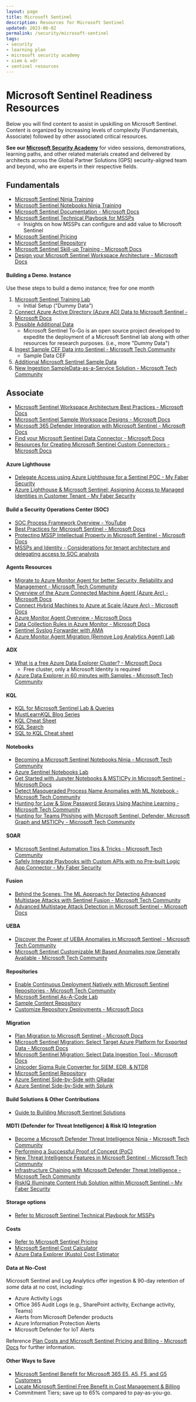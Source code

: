```yaml
---
layout: page
title: Microsoft Sentinel
description: Resources for Microsoft Sentinel
updated: 2023-06-02
permalink: /security/microsoft-sentinel
tags:
- security
- learning plan
- microsoft security academy
- siem & xdr
- sentinel resources
---
```


# Microsoft Sentinel Readiness Resources
Below you will find content to assist in upskilling on Microsoft Sentinel. Content is organized by increasing levels of complexity (Fundamentals, Associate) followed by other associated critical resources.

**See our [Microsoft Security Academy](https://microsoft.github.io/PartnerResources/skilling/microsoft-security-academy)** for video sessions, demonstrations, learning paths, and other related materials created and delivered by architects across the Global Partner Solutions (GPS) security-aligned team and beyond, who are experts in their respective fields.

## Fundamentals
* [Microsoft Sentinel Ninja Training](https://techcommunity.microsoft.com/t5/microsoft-sentinel-blog/become-a-microsoft-sentinel-ninja-the-complete-level-400/ba-p/1246310)
* [Microsoft Sentinel Notebooks Ninja Training](https://techcommunity.microsoft.com/t5/microsoft-sentinel-blog/becoming-a-microsoft-sentinel-notebooks-ninja-the-series/ba-p/2693491)
* [Microsoft Sentinel Documentation - Microsoft Docs](https://docs.microsoft.com/en-us/azure/sentinel/)
* [Microsoft Sentinel Technical Playbook for MSSPs](http://aka.ms/azsentinelmssp)
     * Insights on how MSSPs can configure and add value to Microsoft Sentinel
* [Microsoft Sentinel Pricing](https://azure.microsoft.com/en-us/pricing/details/azure-sentinel/)
* [Microsoft Sentinel Repository](https://github.com/Azure/Azure-Sentinel/wiki)
* [Microsoft Sentinel Skill-up Training - Microsoft Docs](https://learn.microsoft.com/en-us/azure/sentinel/skill-up-resources)
* [Design your Microsoft Sentinel Workspace Architecture - Microsoft Docs](https://learn.microsoft.com/en-us/azure/sentinel/design-your-workspace-architecture#decision-tree)


#### Building a Demo. Instance
Use these steps to build a demo instance; free for one month

1. [Microsoft Sentinel Training Lab](https://github.com/Azure/Azure-Sentinel/tree/master/Solutions/Training/Azure-Sentinel-Training-Lab)
   * Initial Setup ("Dummy Data")
2. [Connect Azure Active Directory (Azure AD) Data to Microsoft Sentinel - Microsoft Docs](https://docs.microsoft.com/en-us/azure/sentinel/connect-azure-active-directory)
3. [Possible Additional Data](https://github.com/OTRF/Microsoft-Sentinel2Go)
   * Microsoft Sentinel To-Go is an open source project developed to expedite the deployment of a Microsoft Sentinel lab along with other resources for research purposes. (i.e., more "Dummy Data")
4. [Ingest Sample CEF Data into Sentinel - Microsoft Tech Community](https://techcommunity.microsoft.com/t5/microsoft-sentinel-blog/ingest-sample-cef-data-into-azure-sentinel/ba-p/1064158)
   * Sample Data CEF
5. [Additional Microsoft Sentinel Sample Data](https://github.com/Yaniv-Shasha/Sentinel/tree/master/Sample_Data)
6. [New Ingestion SampleData-as-a-Service Solution - Microsoft Tech Community](https://techcommunity.microsoft.com/t5/microsoft-sentinel-blog/new-ingestion-sampledata-as-a-service-solution-for-a-great-demos/ba-p/3598500)

## Associate
* [Microsoft Sentinel Workspace Architecture Best Practices  - Microsoft Docs](https://learn.microsoft.com/en-us/azure/sentinel/best-practices-workspace-architecture)
* [Microsoft Sentinel Sample Workspace Designs - Microsoft Docs](https://learn.microsoft.com/en-us/azure/sentinel/sample-workspace-designs)
* [Microsoft 365 Defender Integration with Microsoft Sentinel - Microsoft Docs](https://learn.microsoft.com/en-us/microsoft-365/security/defender/microsoft-365-defender-integration-with-azure-sentinel?view=o365-worldwide)
* [Find your Microsoft Sentinel Data Connector - Microsoft Docs](https://docs.microsoft.com/en-us/azure/sentinel/data-connectors-reference)
* [Resources for Creating Microsoft Sentinel Custom Connectors - Microsoft Docs](https://learn.microsoft.com/en-us/azure/sentinel/create-custom-connector#compare-custom-connector-methods)

#### Azure Lighthouse
* [Delegate Access using Azure Lighthouse for a Sentinel POC - My Faber Security](https://myfabersecurity.com/2022/07/15/delegate-access-using-azure-lighthouse-for-a-sentinel-poc/)
* [Azure Lighthouse & Microsoft Sentinel: Assigning Access to Managed Identities in Customer Tenant - My Faber Security](https://myfabersecurity.com/2022/08/31/azure-lighthouse-and-sentinel-assigning-access-to-managed-identities-in-the-customer-tenant/)

#### Build a Security Operations Center (SOC)
* [SOC Process Framework Overview - YouTube](https://www.youtube.com/watch?v=RnPMwy7AoS0&amp;list=PL3sJcHWKYIVPhCDIdZjVueLIkAfXijylG)
* [Best Practices for Microsoft Sentinel - Microsoft Docs](https://learn.microsoft.com/en-us/azure/sentinel/best-practices)
* [Protecting MSSP Intellectual Property in Microsoft Sentinel - Microsoft Docs](https://learn.microsoft.com/en-us/azure/sentinel/mssp-protect-intellectual-property)
* [MSSPs and Identity - Considerations for tenant architecture and delegating access to SOC analysts](https://myfabersecurity.com/2023/01/11/mssps-and-identity/)

#### Agents Resources
* [Migrate to Azure Monitor Agent for better Security, Reliability and Management - Microsoft Tech Community](https://techcommunity.microsoft.com/t5/azure-observability-blog/migrate-to-azure-monitor-agent-for-better-security-reliability/ba-p/3609810)
* [Overview of the Azure Connected Machine Agent (Azure Arc) - Microsoft Docs](https://learn.microsoft.com/en-us/azure/azure-arc/servers/agent-overview)
* [Connect Hybrid Machines to Azure at Scale (Azure Arc) -  Microsoft Docs](https://learn.microsoft.com/en-us/azure/azure-arc/servers/onboard-service-principal)
* [Azure Monitor Agent Overview - Microsoft Docs](https://learn.microsoft.com/en-us/azure/azure-monitor/agents/agents-overview)
* [Data Collection Rules in Azure Monitor - Microsoft Docs](https://learn.microsoft.com/en-us/azure/azure-monitor/essentials/data-collection-rule-overview)
* [Sentinel Syslog Forwarder with AMA](https://starkonsec.com/2022/04/18/sentinel-syslog-forwarder-with-the-azure-monitor-agent/)
* [Azure Monitor Agent Migration (Remove Log Analytics Agent) Lab](https://github.com/Azure/Microsoft-Defender-for-Cloud/tree/main/Powershell%20scripts/Remove%20Log%20Analytics%20Agent%20At%20Scale)

#### ADX
   * [What is a free Azure Data Explorer Cluster? - Microsoft Docs](https://docs.microsoft.com/en-us/azure/data-explorer/start-for-free)
      * Free cluster, only a Microsoft Identity is required
   * [Azure Data Explorer in 60 minutes with Samples - Microsoft Tech Community](https://techcommunity.microsoft.com/t5/azure-data-explorer-blog/azure-data-explorer-in-60-minutes-with-the-new-samples-gallery/ba-p/3447552)

#### KQL
* [KQL for Microsoft Sentinel Lab & Queries](https://github.com/reprise99/Sentinel-Queries)
* [MustLearnKQL Blog Series](https://github.com/rod-trent/MustLearnKQL)
* [KQL Cheat Sheet](https://www.mbsecure.nl/blog/2019/12/kql-cheat-sheet)
* [KQL Search](https://www.kqlsearch.com)
* [SQL to KQL Cheat sheet](https://learn.microsoft.com/en-us/azure/data-explorer/kusto/query/sqlcheatsheet)

#### Notebooks
* [Becoming a Microsoft Sentinel Notebooks Ninja - Microsoft Tech Community](https://techcommunity.microsoft.com/t5/microsoft-sentinel-blog/becoming-a-microsoft-sentinel-notebooks-ninja-the-series/ba-p/2693491)
* [Azure Sentinel Notebooks Lab](https://github.com/Azure/Azure-Sentinel-Notebooks/tree/7402ad1fc35fc78c05c51fe068ea547f928000af)
* [Get Started with Jupyter Notebooks & MSTICPy in Microsoft Sentinel - Microsoft Docs](https://learn.microsoft.com/en-us/azure/sentinel/notebook-get-started)
* [Detect Masqueraded Process Name Anomalies with ML Notebook - Microsoft Tech Community](https://techcommunity.microsoft.com/t5/microsoft-sentinel-blog/detect-masqueraded-process-name-anomalies-using-an-ml-notebook/ba-p/3596405)
* [Hunting for Low & Slow Password Sprays Using Machine Learning - Microsoft Tech Community](https://techcommunity.microsoft.com/t5/microsoft-sentinel-blog/hunting-for-low-and-slow-password-sprays-using-machine-learning/ba-p/3592052)
* [Hunting for Teams Phishing with Microsoft Sentinel, Defender, Microsoft Graph and MSTICPy - Microsoft Tech Community](https://techcommunity.microsoft.com/t5/microsoft-sentinel-blog/hunting-for-teams-phishing-with-microsoft-sentinel-defender/ba-p/3601746)

#### SOAR
* [Microsoft Sentinel Automation Tips & Tricks - Microsoft Tech Community](https://techcommunity.microsoft.com/t5/microsoft-sentinel-blog/microsoft-sentinel-automation-tips-amp-tricks-part-1-automation/ba-p/3558454)
* [Safely Integrate Playbooks with Custom APIs with no Pre-built Logic App Connector - My Faber Security](https://myfabersecurity.com/2022/11/21/safely-integrate-playbooks-with-custom-apis-when-there-is-no-pre-built-logic-app-connector/)

#### Fusion
* [Behind the Scenes: The ML Approach for Detecting Advanced Multistage Attacks with Sentinel Fusion - Microsoft Tech Community](https://techcommunity.microsoft.com/t5/microsoft-sentinel-blog/behind-the-scenes-the-ml-approach-for-detecting-advanced/ba-p/3239236)
* [Advanced Multistage Attack Detection in Microsoft Sentinel - Microsoft Docs](https://learn.microsoft.com/en-us/azure/sentinel/fusion)

#### UEBA
* [Discover the Power of UEBA Anomalies in Microsoft Sentinel - Microsoft Tech Community](https://techcommunity.microsoft.com/t5/microsoft-sentinel-blog/discover-the-power-of-ueba-anomalies-in-microsoft-sentinel/ba-p/3576185)
* [Microsoft Sentinel Customizable Ml Based Anomalies now Generally Available - Microsoft Tech Community](https://techcommunity.microsoft.com/t5/microsoft-sentinel-blog/microsoft-sentinel-customizable-machine-learning-based-anomalies/ba-p/3624436)

#### Repositories
* [Enable Continuous Deployment Natively with Microsoft Sentinel Repositories - Microsoft Tech Community](https://techcommunity.microsoft.com/t5/microsoft-sentinel-blog/enable-continuous-deployment-natively-with-microsoft-sentinel/ba-p/2929413)
* [Microsoft Sentinel As-A-Code Lab](https://github.com/sreedharande/Microsoft-Sentinel-As-A-Code)
* [Sample Content Repository](https://github.com/SentinelCICD/RepositoriesSampleContent)
* [Customize Repository Deployments - Microsoft Docs](https://learn.microsoft.com/en-us/azure/sentinel/ci-cd-custom-deploy?tabs=github)

#### Migration
* [Plan Migration to Microsoft Sentinel - Microsoft Docs](https://docs.microsoft.com/en-us/azure/sentinel/migration)
* [Microsoft Sentinel Migration: Select Target Azure Platform for Exported Data - Microsoft Docs](https://learn.microsoft.com/en-us/azure/sentinel/migration-ingestion-target-platform)
* [Microsoft Sentinel Migration: Select Data Ingestion Tool - Microsoft Docs](https://learn.microsoft.com/en-us/azure/sentinel/migration-ingestion-tool)
* [Unicoder Sigma Rule Converter for SIEM, EDR, & NTDR](https://uncoder.io/)
* [Microsoft Sentinel Repository](https://github.com/Azure/Azure-Sentinel)
* [Azure Sentinel Side-by-Side with QRadar](https://techcommunity.microsoft.com/t5/microsoft-sentinel-blog/azure-sentinel-side-by-side-with-qradar/ba-p/1488333)
* [Azure Sentinel Side-by-Side with Splunk](https://techcommunity.microsoft.com/t5/microsoft-sentinel-blog/azure-sentinel-side-by-side-with-splunk/ba-p/1211266)

#### Build Solutions & Other Contributions
* [Guide to Building Microsoft Sentinel Solutions](https://github.com/Azure/Azure-Sentinel/tree/master/Solutions#guide-to-building-microsoft-sentinel-solutions)

#### MDTI (Defender for Threat Intelligence) & Risk IQ Integration
* [Become a Microsoft Defender Threat Intelligence Ninja - Microsoft Tech Community](https://techcommunity.microsoft.com/t5/microsoft-defender-threat/become-a-microsoft-defender-threat-intelligence-ninja-the/ba-p/3656965)
* [Performing a Successful Proof of Concept (PoC)](https://techcommunity.microsoft.com/t5/microsoft-defender-threat/performing-a-successful-proof-of-concept-poc/ba-p/3742412)
* [New Threat Intelligence Features in Microsoft Sentinel - Microsoft Tech Community](https://techcommunity.microsoft.com/t5/microsoft-sentinel-blog/new-threat-intelligence-features-in-microsoft-sentinel/ba-p/3585214)
* [Infrastructure Chaining with Microsoft Defender Threat Intelligence - Microsoft Tech Community](https://techcommunity.microsoft.com/t5/microsoft-defender-threat/infrastructure-chaining-with-microsoft-defender-threat/ba-p/3687956)
* [RiskIQ Illuminate Content Hub Solution within Microsoft Sentinel – My Faber Security](https://myfabersecurity.com/2022/03/04/riskiq-illuminate-content-hub-solution-within-microsoft-sentinel/)

#### Storage options
* [Refer to Microsoft Sentinel Technical Playbook for MSSPs](http://aka.ms/azsentinelmssp)

#### Costs
* [Refer to Microsoft Sentinel Pricing](https://azure.microsoft.com/en-us/pricing/details/microsoft-sentinel/)
* [Microsoft Sentinel Cost Calculator](https://cloudpartners.transform.microsoft.com/download?assetname=assets/Azure_Sentinel_Calculator.xlsx&download=1)
* [Azure Data Explorer (Kusto) Cost Estimator](https://dataexplorer.azure.com/AzureDataExplorerCostEstimator.html)

#### Data at No-Cost
Microsoft Sentinel and Log Analytics offer ingestion & 90-day retention of *some* data at no cost, including:
   * Azure Activity Logs
   * Office 365 Audit Logs (e.g., SharePoint activity, Exchange activity, Teams)
   * Alerts from Microsoft Defender products
   * Azure Information Protection Alerts
   * Microsoft Defender for IoT Alerts

Reference [Plan Costs and Microsoft Sentinel Pricing and Billing - Microsoft Docs](https://learn.microsoft.com/en-us/azure/sentinel/billing?tabs=commitment-tier) for further information.

#### Other Ways to Save
* [Microsoft Sentinel Benefit for Microsoft 365 E5, A5, F5, and G5 Customers](https://azure.microsoft.com/en-us/offers/sentinel-microsoft-365-offer/#:~:text=Microsoft%20Sentinel%20benefit%20for%20Microsoft%20365%20E5%2C%20A5%2C,scale.%204%20Enable%20efficient%20and%20effective%20response%20) 
* [Locate Microsoft Sentinel Free Benefit in Cost Management & Billing](https://azurecloudai.blog/2022/03/15/how-to-locate-the-microsoft-sentinel-free-benefit-in-cost-management-billing/)
* Commitment Tiers; save up to 65% compared to pay-as-you-go.
